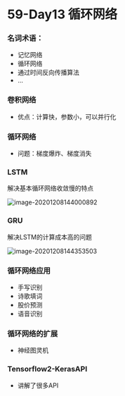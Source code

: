 # 59-Day13 循环网络

### 名词术语：

- 记忆网络
- 循环网络
- 通过时间反向传播算法
- ...

### 卷积网络

- 优点：计算快，参数小，可以并行化

### 循环网络

- 问题：梯度爆炸、梯度消失

### LSTM

解决基本循环网络收敛慢的特点

![image-20201208144000892](D:\360用户文件\image-20201208144000892.png)

### GRU

解决LSTM的计算成本高的问题

![image-20201208144353503](D:\360用户文件\image-20201208144353503.png)

### 循环网络应用

- 手写识别
- 诗歌填词
- 股价预测
- 语音识别

### 循环网络的扩展

- 神经图灵机

### Tensorflow2-KerasAPI

- 讲解了很多API



